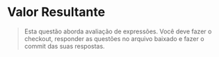 # Valor Resultante

> Esta questão aborda avaliação de expressões. Você deve fazer o checkout,
> responder as questões no arquivo baixado e fazer o commit das suas respostas.
